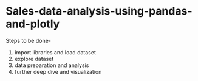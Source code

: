 # Sales-data-analysis-using-pandas-and-plotly
Steps to be done-
1. import libraries and load dataset
2. explore dataset
2. data preparation and analysis
3. further deep dive and visualization
